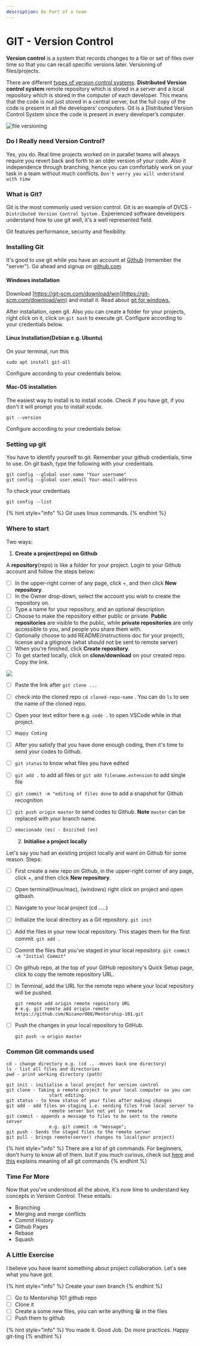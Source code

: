 ```yaml
---
description: Be Part of a team
---
```


# GIT - Version Control

**Version control** is a system that records changes to a file or set of files over time so that you can recall specific versions later. Versioning of files/projects.

There are different [types of version control systems](https://git-scm.com/book/en/v2/Getting-Started-About-Version-Control). **Distributed Version control system** remote repository which is stored in a server and a local repository which is stored in the computer of each developer. This means that the code is not just stored in a central server, but the full copy of the code is present in all the developers’ computers. Git is a Distributed Version Control System since the code is present in every developer’s computer.

![file versioning](.gitbook/assets/screenshot-2019-04-19-at-07.23.37.png)

### Do I Really need Version Control?

Yes, you do. Real time projects worked on in parallel teams will always require you revert back and forth to an older version of your code. Also it independence through branching, hence you can comfortably work on your task in a team without much conflicts. `Don't worry you will understand with time`

### What is Git?

Git is the most commonly used version control. Git is an example of DVCS - `Distributed Version Control System` . Experienced software developers understand how to use git well, it's a well represented field.

Git features performance, security and flexibility.

### Installing Git

It's good to use git while you have an account at [Github](https://github.com) \(remember the "server"\). Go ahead and signup on [github.com](https://github.com)

#### Windows installation

Download [https://git-scm.com/download/win](https://git-scm.com/download/win) and install it. Read about [git for windows.](https://gitforwindows.org)

After installation, open git. Also you can create a folder for your projects, right click on it, click on `git bash` to execute git. Configure according to your credentials below.

#### Linux Installation\(Debian e.g. Ubuntu\)

On your terminal, run this 

```text
sudo apt install git-all
```

Configure according to your credentials below.

#### Mac-OS installation

The easiest way to install is to install xcode. Check if you have git, if you don't it will prompt you to install xcode.

```text
git --version
```

Configure according to your credentials below.

### Setting up git

You have to identify yourself to git. Remember your github credentials, time to use. On git bash, type the following with your credentials.

```text
git config --global user.name "Your username"
git config --global user.email Your-email-address
```

To check your credentials

```text
git config --list
```

{% hint style="info" %}
Git uses linux commands.
{% endhint %}

### Where to start

Two ways:

1. **Create a project\(repo\) on Github**

A **repository**\(repo\) is like a folder for your project. Login to your Github account and follow the steps below:

* [ ] In the upper-right corner of any page, click +, and then click **New repository**.
* [ ] In the Owner drop-down, select the account you wish to create the repository on.
* [ ] Type a name for your repository, and an optional description.
* [ ] Choose to make the repository either public or private. **Public repositories** are visible to the public, while **private repositories** are only accessible to you, and people you share them with. 
* [ ] Optionally choose to add README\(instructions doc for your project\), license and a gitignore \(what should not be sent to remote server\)
* [ ] When you're finished, click **Create repository**.
* [ ] To get started locally, click on **clone/download** on your created repo. Copy the link.

![](.gitbook/assets/screenshot-2019-04-19-at-08.28.03.png)

* [ ] Paste the link after `git clone ...` 
* [ ] check into the cloned repo `cd cloned-repo-name` . You can do `ls` to see the name of the cloned repo.
* [ ] Open your text editor here e.g. `code .`  to open VSCode while in that project.
* [ ] `Happy Coding` 
* [ ] After you satisfy that you have done enough coding, then it's time to send your codes to Github.
* [ ] `git status` to know what files you have edited
* [ ] `git add .`  to add all files or `git add filename.extension` to add single file
* [ ] `git commit -m "editing of files done` to add a snapshot for Github recognition
* [ ] `git push origin master` to send codes to Github. **Note** `master` can be replaced with your branch name.
* [ ] `emocionado (es) - Exicited (en)` 



     2. **Initialise a project locally**

Let's say you had an existing project locally and want on Github for some reason. Steps:

* [ ] First create a new repo on Github, in the upper-right corner of any page, click +, and then click **New repository**.
* [ ] Open terminal\(linux/mac\), \(windows\) right click on project and open gitbash.
* [ ] Navigate to your local project \(cd .....\)
* [ ] Initialize the local directory as a Git repository. `git init` 
* [ ] Add the files in your new local repository. This stages them for the first commit. `git add .`  
* [ ] Commit the files that you've staged in your local repository. `git commit -m "Initial Commit"` 
* [ ] On github repo, at the top of your GitHub repository's Quick Setup page, click to copy the remote repository URL.
* [ ] In Terminal, add the URL for the remote repo where your local repository will be pushed.

  ```text
  git remote add origin remote repository URL
  # e.g. git remote add origin remote https://github.com/Nicanor008/Mentorship-101.git
  ```

* [ ] Push the changes in your local repository to GitHub.

  ```text
  git push -u origin master
  ```

### Common Git commands used

```text
cd - change directory e.g. (cd .. -moves back one directory)
ls - list all files and directories
pwd - print working directory (path)

git init - initialise a local project for version control
git clone - Taking a remote project to your local computer so you can
                start editing.
git status - to know status of your files after making changes
git add - add files on staging i.e. sending files from local server to 
                remote server but not yet in remote
git commit - appends a message to files to be sent to the remote server
                e.g. git commit -m "message";
git push - Sends the staged files to the remote server
git pull - brings remote(server) changes to local(your project)
```

{% hint style="info" %}
There are a lot of git commands. For beginners, don't hurry to know all of them. but if you much curious, check out [here](https://github.com/joshnh/Git-Commands) and [this](https://readwrite.com/2013/09/30/understanding-github-a-journey-for-beginners-part-1/) explains meaning of all git commands
{% endhint %}

### Time For More

Now that you've understood all the above, it's now time to understand key concepts in Version Control. These entails:

* Branching
* Merging and merge conflicts
* Commit History
* Github Pages
* Rebase
* Squash

### A Little Exercise

I believe you have learnt something about project collaboration. Let's see what you have got.

{% hint style="info" %}
Create your own branch
{% endhint %}

* [ ] Go to Mentorship 101 github repo
* [ ] Clone it
* [ ] Create a some new files, you can write anything 😁 in the files
* [ ] Push them to github

{% hint style="info" %}
You made it. Good Job. Do more practices. Happy git-ting
{% endhint %}



